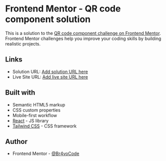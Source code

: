 # Frontend Mentor - QR code component solution

This is a solution to the [QR code component challenge on Frontend Mentor](https://www.frontendmentor.io/challenges/qr-code-component-iux_sIO_H). Frontend Mentor challenges help you improve your coding skills by building realistic projects.

## Links

- Solution URL: [Add solution URL here](https://your-solution-url.com)
- Live Site URL: [Add live site URL here](https://your-live-site-url.com)

## Built with

- Semantic HTML5 markup
- CSS custom properties
- Mobile-first workflow
- [React](https://reactjs.org/) - JS library
- [Tailwind CSS](https://tailwindcss.com/) - CSS framework

## Author

- Frontend Mentor - [@Br4voCode](https://www.frontendmentor.io/profile/Br4voCode)
